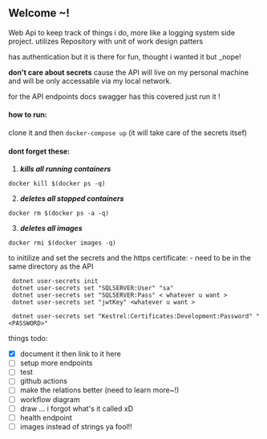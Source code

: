 ## Welcome ~!

Web Api to keep track of things i do, more like a logging system side project.
utilizes Repository with unit of work design patters

has authentication but it is there for fun, thought i wanted it but _nope!

**don't care about secrets** cause the API will live on my personal machine and will be only accessable via my local network.

for the API endpoints docs swagger has this covered just run it !

####  how to run:
clone it
and then 
``` docker-compose up ``` 
(it will take care of the secrets itsef)
#### dont forget these: 
1. **_kills all running containers_**
``` 
docker kill $(docker ps -q)
```
2. **_deletes all stopped containers_**
```
docker rm $(docker ps -a -q)
```
3. **_deletes all images_**
```
docker rmi $(docker images -q)
```

to initilize and set the secrets and the https certificate:
	- need to be in the same directory as the API
```
 dotnet user-secrets init
 dotnet user-secrets set "SQLSERVER:User" "sa"
 dotnet user-secrets set "SQLSERVER:Pass" < whatever u want >
 dotnet user-secrets set "jwtKey" <whatever u want >

 dotnet user-secrets set "Kestrel:Certificates:Development:Password" "<PASSWORD>"
```

things todo:

- [x] document it then link to it here
- [ ] setup more endpoints
- [ ] test
- [ ] github actions
- [ ] make the relations better (need to learn more~!)
- [ ] workflow diagram
- [ ] draw ... i forgot what's it called xD
- [ ] health endpoint
- [ ] images instead of strings ya fool!!
